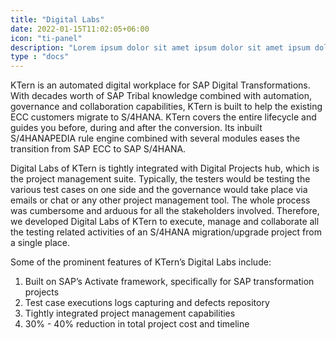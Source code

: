 ```yaml
---
title: "Digital Labs"
date: 2022-01-15T11:02:05+06:00
icon: "ti-panel"
description: "Lorem ipsum dolor sit amet ipsum dolor sit amet ipsum dolor sit amet"
type : "docs"
---
```



KTern is an automated digital workplace for SAP Digital Transformations. With decades worth of SAP Tribal knowledge combined with automation, governance and collaboration capabilities, KTern is built to help the existing ECC customers migrate to S/4HANA. KTern covers the entire lifecycle and guides you before, during and after the conversion. Its inbuilt S/4HANAPEDIA rule engine combined with several modules eases the transition from SAP ECC to SAP S/4HANA.

Digital Labs of KTern is tightly integrated with Digital Projects hub, which is the project management suite. Typically, the testers would be testing the various test cases on one side and the governance would take place via emails or chat or any other project management tool. The whole process was cumbersome and arduous for all the stakeholders involved. Therefore, we developed Digital Labs of KTern to execute, manage and collaborate all the testing related activities of an S/4HANA migration/upgrade project from a single place.


Some of the prominent features of KTern’s Digital Labs include:

1. Built on SAP’s Activate framework, specifically for SAP transformation projects
2. Test case executions logs capturing and defects repository
3. Tightly integrated project management capabilities
4. 30% - 40% reduction in total project cost and timeline
